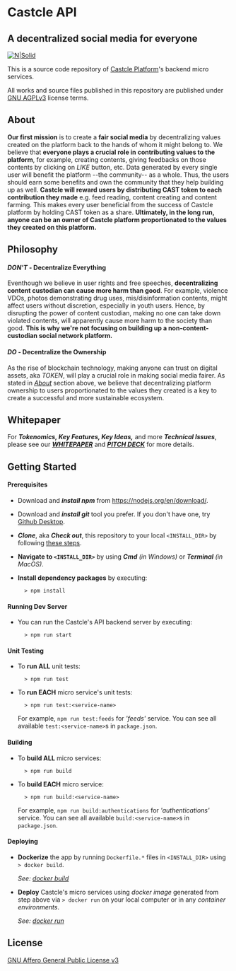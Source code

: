 # **Castcle API**

## A decentralized social media for everyone

[![N|Solid](https://avatars.githubusercontent.com/u/85831466?s=200&v=4)](https://github.com/castcle)

This is a source code repository of [Castcle Platform](https://castcle.com)'s backend micro services.

All works and source files published in this repository are published under [GNU AGPLv3](https://github.com/castcle/castcle-api/blob/main/LICENSE) license terms.

## **About** <a name="about"></a>

**Our first mission** is to create a **fair social media** by decentralizing values created on the platform back to the hands of whom it might belong to. We believe that **everyone plays a crucial role in contributing values to the platform**, for example, creating contents, giving feedbacks on those contents by clicking on _LIKE_ button, etc. Data generated by every single user will benefit the platform --the community-- as a whole. Thus, the users should earn some benefits and own the community that they help building up as well. **Castcle will reward users by distributing CAST token to each contribution they made** e.g. feed reading, content creating and content farming. This makes every user beneficial from the success of Castcle platform by holding CAST token as a share. **Ultimately, in the long run, anyone can be an owner of Castcle platform proportionated to the values they created on this platform.**

## **Philosophy**

#### _DON'T_ - Decentralize Everything

Eventhough we believe in user rights and free speeches, **decentralizing content custodian can cause more harm than good**. For example, violence VDOs, photos demonstrating drug uses, mis/disinformation contents, might affect users without discretion, especially in youth users. Hence, by disrupting the power of content custodian, making no one can take down violated contents, will apparently cause more harm to the society than good. **This is why we're not focusing on building up a non-content-custodian social network platform.**

#### _DO_ - Decentralize the Ownership

As the rise of blockchain technology, making anyone can trust on digital assets, aka _TOKEN_, will play a crucial role in making social media fairer. As stated in _[About](#about)_ section above, we believe that decentralizing platform ownership to users proportionated to the values they created is a key to create a successful and more sustainable ecosystem.

## **Whitepaper**

For **_Tokenomics, Key Features, Key Ideas,_** and more **_Technical Issues_**, please see our **_[WHITEPAPER](https://drive.google.com/file/d/116uCmMy_H_5fX02nXHMWqRSN85wxsvp9/view?usp=sharing)_** and **_[PITCH DECK](https://drive.google.com/file/d/1zEapBThJ80a0muvCCFjdME-UkjYPAZm6/view?usp=sharing)_** for more details.

## **Getting Started**

#### Prerequisites

- Download and **_install npm_** from https://nodejs.org/en/download/.

- Download and **_install git_** tool you prefer. If you don't have one, try [Github Desktop](https://desktop.github.com/).

- **_Clone_**, aka **_Check out_**, this repository to your local `<INSTALL_DIR>` by following [these steps](https://docs.github.com/en/github/creating-cloning-and-archiving-repositories/cloning-a-repository-from-github/cloning-a-repository).

- **Navigate to `<INSTALL_DIR>`** by using **_Cmd_** _(in Windows)_ or **_Terminal_** _(in MacOS)_.

- **Install dependency packages** by executing:
  ```
    > npm install
  ```

#### Running Dev Server

- You can run the Castcle's API backend server by executing:
  ```
    > npm run start
  ```

#### Unit Testing

- To **run ALL** unit tests:

  ```
    > npm run test
  ```

- To **run EACH** micro service's unit tests:
  ```
    > npm run test:<service-name>
  ```
  For example, `npm run test:feeds` for _'feeds'_ service. You can see all available `test:<service-name>`s in `package.json`.

#### Building

- To **build ALL** micro services:

  ```
    > npm run build
  ```

- To **build EACH** micro service:
  ```
    > npm run build:<service-name>
  ```
  For example, `npm run build:authentications` for _'authentications'_ service. You can see all available `build:<service-name>`s in `package.json`.

#### Deploying

- **Dockerize** the app by running `Dockerfile.*` files in `<INSTALL_DIR>` using `> docker build`.

  _See: [docker build](https://docs.docker.com/engine/reference/commandline/build/)_

- **Deploy** Castcle's micro services using _docker image_ generated from step above via `> docker run` on your local computer or in any _container environments_.

  _See: [docker run](https://docs.docker.com/engine/reference/commandline/run/)_

## **License**

[GNU Affero General Public License v3](https://github.com/castcle/castcle-api/blob/main/LICENSE)
